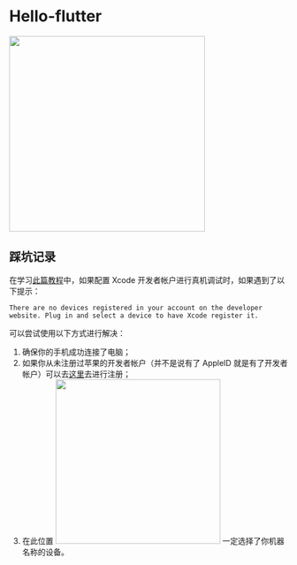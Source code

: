 # Hello-flutter

<img width="354" src="http://img20.360buyimg.com/uba/jfs/t20755/359/2055874276/121116/af42b775/5b45b663N10aea730.png" />

## 踩坑记录

在学习[此篇教程](https://flutterchina.club/setup-macos/)中，如果配置 Xcode 开发者帐户进行真机调试时，如果遇到了以下提示：

```
There are no devices registered in your account on the developer website. Plug in and select a device to have Xcode register it.
```

可以尝试使用以下方式进行解决：

1. 确保你的手机成功连接了电脑；
2. 如果你从未注册过苹果的开发者帐户（并不是说有了 AppleID 就是有了开发者帐户）可以去[这里](https://developer.apple.com/account/#/welcome)去进行注册；
3. 在此位置 <img width="298" src="http://img30.360buyimg.com/uba/jfs/t20776/4/2087860216/36047/42ab6773/5b45dba4N65590781.jpg" /> 一定选择了你机器名称的设备。
